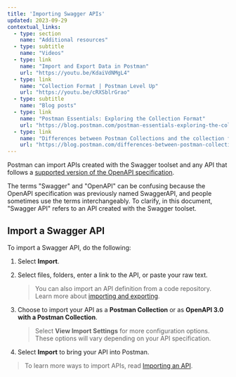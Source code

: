 ```yaml
---
title: 'Importing Swagger APIs'
updated: 2023-09-29
contextual_links:
  - type: section
    name: "Additional resources"
  - type: subtitle
    name: "Videos"
  - type: link
    name: "Import and Export Data in Postman"
    url: "https://youtu.be/KdaiVdNMgL4"
  - type: link
    name: "Collection Format | Postman Level Up"
    url: "https://youtu.be/cRXSblrGrao"
  - type: subtitle
    name: "Blog posts"
  - type: link
    name: "Postman Essentials: Exploring the Collection Format"
    url: "https://blog.postman.com/postman-essentials-exploring-the-collection-format/"
  - type: link
    name: "Differences between Postman Collections and the collection format"
    url: "https://blog.postman.com/differences-between-postman-collections-and-collection-format/"
---
```


Postman can import APIs created with the Swagger toolset and any API that follows a [supported version of the OpenAPI specification](/docs/designing-and-developing-your-api/importing-an-api/#supported-api-definitions-formats).

The terms "Swagger" and "OpenAPI" can be confusing because the OpenAPI specification was previously named SwaggerAPI, and people sometimes use the terms interchangeably. To clarify, in this document, "Swagger API" refers to an API created with the Swagger toolset.

## Import a Swagger API

To import a Swagger API, do the following:

1. Select **Import**.
1. Select files, folders, enter a link to the API, or paste your raw text.

    > You can also import an API definition from a code repository. Learn more about [importing and exporting](/docs/getting-started/importing-and-exporting/importing-and-exporting-overview/).

1. Choose to import your API as a **Postman Collection** or as **OpenAPI 3.0 with a Postman Collection**.

    > Select **View Import Settings** for more configuration options. These options will vary depending on your API specification.

1. Select **Import** to bring your API into Postman.

> To learn more ways to import APIs, read [Importing an API](/docs/designing-and-developing-your-api/importing-an-api/).
